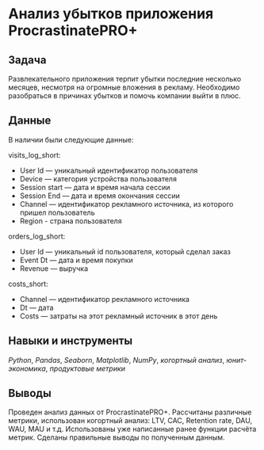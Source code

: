 # Анализ убытков приложения ProcrastinatePRO+

## Задача

Развлекательного приложения терпит убытки последние несколько месяцев, несмотря на огромные вложения в рекламу. Необходимо разобраться в причинах убытков и помочь компании выйти в плюс.  

## Данные

В наличии были следующие данные:

visits_log_short:
- User Id — уникальный идентификатор пользователя
- Device — категория устройства пользователя
- Session start — дата и время начала сессии
- Session End — дата и время окончания сессии
- Channel — идентификатор рекламного источника, из которого пришел пользователь
- Region - страна пользователя

orders_log_short:
- User Id — уникальный id пользователя, который сделал заказ
- Event Dt — дата и время покупки
- Revenue — выручка

costs_short:
- Channel — идентификатор рекламного источника
- Dt — дата
- Costs — затраты на этот рекламный источник в этот день

## Навыки и инструменты
*Python*, *Pandas*, *Seaborn*, *Matplotlib*, *NumPy*, *когортный анализ*, *юнит-экономика*, *продуктовые метрики*

## Выводы

Проведен анализ данных от ProcrastinatePRO+. Рассчитаны различные метрики, использован когортный анализ: LTV, CAC, Retention rate, DAU, WAU, MAU и т.д. Использованы уже написанные ранее функции расчёта метрик. Сделаны правильные выводы по полученным данным.

